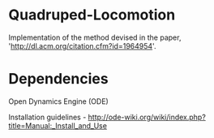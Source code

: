 Quadruped-Locomotion
====================

Implementation of the method devised in the paper, 'http://dl.acm.org/citation.cfm?id=1964954'.


Dependencies
====================

Open Dynamics Engine (ODE)

Installation guidelines - http://ode-wiki.org/wiki/index.php?title=Manual:_Install_and_Use